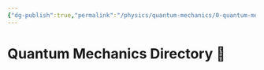 ```yaml
---
{"dg-publish":true,"permalink":"/physics/quantum-mechanics/0-quantum-mechanics-directory/","dgHomeLink":true,"dgPassFrontmatter":false,"dgShowLocalGraph":true}
---
```


# Quantum Mechanics Directory 🥼
